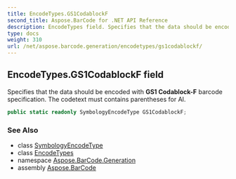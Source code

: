```yaml
---
title: EncodeTypes.GS1CodablockF
second_title: Aspose.BarCode for .NET API Reference
description: EncodeTypes field. Specifies that the data should be encoded with GS1 CodablockF barcode specification. The codetext must contains parentheses for AI
type: docs
weight: 310
url: /net/aspose.barcode.generation/encodetypes/gs1codablockf/
---
```

## EncodeTypes.GS1CodablockF field

Specifies that the data should be encoded with **GS1 Codablock-F** barcode specification. The codetext must contains parentheses for AI.

```csharp
public static readonly SymbologyEncodeType GS1CodablockF;
```

### See Also

* class [SymbologyEncodeType](../../symbologyencodetype/)
* class [EncodeTypes](../)
* namespace [Aspose.BarCode.Generation](../../encodetypes/)
* assembly [Aspose.BarCode](../../../)


